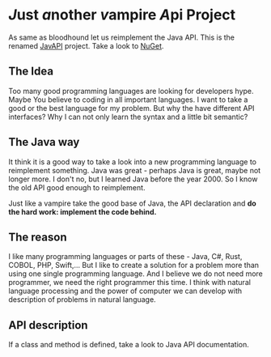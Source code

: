 # *J*ust *a*nother *v*ampire *A*pi Project


  As same as bloodhound let us reimplement the Java API.
  This is the renamed [JavAPI](https://github.com/RealBastie/JavApi) project.
  Take a look to [NuGet](https://www.nuget.org/packages/VampireApi/).
  
## The Idea ##
  Too many good programming languages are looking for developers hype. Maybe You 
  believe to coding in all important languages. I want to take a good or the best
  language for my problem. But why the have different API interfaces? Why I can
  not only learn the syntax and a little bit semantic?
  
## The Java way ##
  It think it is a good way to take a look into a new programming language to reimplement
  something. Java was great - perhaps Java is great, maybe not longer more. I don't no,
  but I learned Java before the year 2000. So I know the old API good enough to reimplement.
  
  Just like a vampire take the good base of Java, the API declaration and **do the hard
  work: implement the code behind.** 
  
## The reason ##
  I like many programming languages or parts of these - Java, C#, Rust, COBOL, PHP, Swift,...
  But I like to create a solution for a problem more than using one single programming language.
  And I believe we do not need more programmer, we need the right programmer this time.
  I think with natural language processing and the power of computer we can develop with
  description of problems in natural language.
  
  
## API description ##
  If a class and method is defined, take a look to Java API documentation.
     
